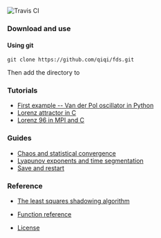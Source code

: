 ![Travis CI](https://travis-ci.org/qiqi/fds.svg?branch=master)

### Download and use

#### Using git
```
git clone https://github.com/qiqi/fds.git
```
Then add the directory to 

### Tutorials

- [First example -- Van der Pol oscillator in Python](docs/tutorials/vanderpol_python.md)
- [Lorenz attractor in C](docs/tutorials/lorenz_c.md)
- [Lorenz 96 in MPI and C](docs/tutorials/lorenz96_mpi.md)

### Guides 
- [Chaos and statistical convergence](docs/guides/statistics.md)
- [Lyapunov exponents and time segmentation](docs/guides/lyapunov.md)
- [Save and restart](docs/guides/save_restart.md)

### Reference
- [The least squares shadowing algorithm](docs/ref/lss_algorithm.md)
- [Function reference](docs/ref/function_ref.md)

- [License](LICENSE.md)
